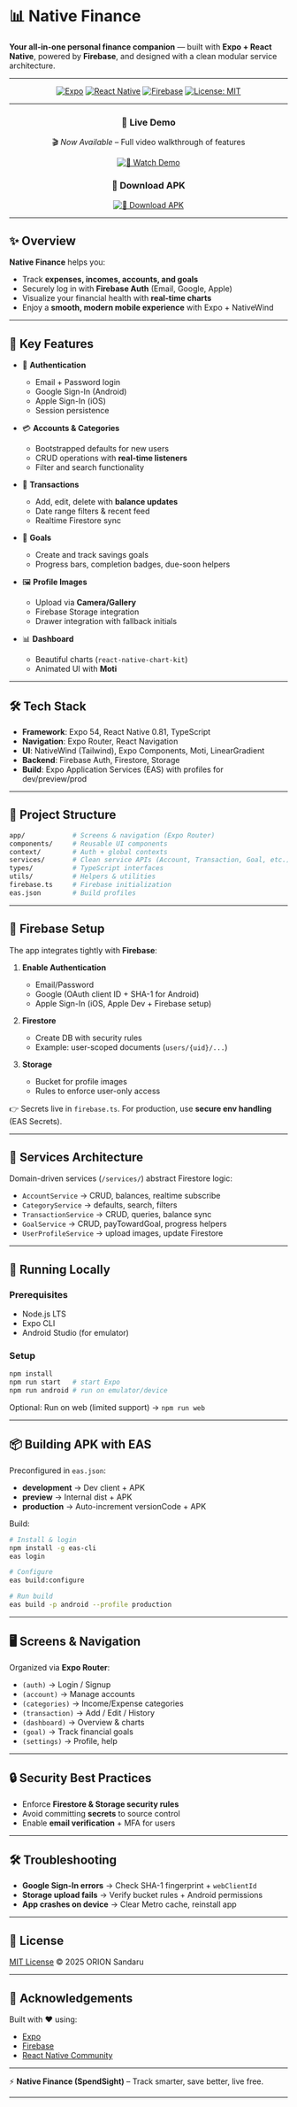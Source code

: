 # 📊 Native Finance

**Your all-in-one personal finance companion** — built with **Expo + React Native**, powered by **Firebase**, and designed with a clean modular service architecture.

---

<div align="center">

[![Expo](https://img.shields.io/badge/Expo-54.0.0-000020?style=for-the-badge\&logo=expo\&logoColor=white)](https://expo.dev)
[![React Native](https://img.shields.io/badge/React%20Native-0.81-61DAFB?style=for-the-badge\&logo=react\&logoColor=white)](https://reactnative.dev)
[![Firebase](https://img.shields.io/badge/Firebase-Auth%2FFirestore%2FStorage-FFCA28?style=for-the-badge\&logo=firebase\&logoColor=black)](https://firebase.google.com/)
[![License: MIT](https://img.shields.io/badge/License-MIT-green.svg?style=for-the-badge)](LICENSE)

---

### 📱 Live Demo

🎬 *Now Available* – Full video walkthrough of features  

[![🎥 Watch Demo](https://img.shields.io/badge/🎥_Watch_Demo-Watch_Now-FF0000?style=for-the-badge&logo=youtube&logoColor=white&labelColor=black)](https://youtu.be/JD7lmaqQJBg?si=i7Sm1_AnLDRIeOpr)

### 📲 Download APK

[![📱 Download APK](https://img.shields.io/badge/📱_Download_APK-Available_Now-4285F4?style=for-the-badge\&logo=googledrive\&logoColor=white\&labelColor=black)](https://drive.google.com/file/d/1rpSB-j9hSQeEVeFztXYN-zW_kYJxNRwT/view?pli=1)

</div>

---

## ✨ Overview

**Native Finance** helps you:

* Track **expenses, incomes, accounts, and goals**
* Securely log in with **Firebase Auth** (Email, Google, Apple)
* Visualize your financial health with **real-time charts**
* Enjoy a **smooth, modern mobile experience** with Expo + NativeWind

---

## 🚀 Key Features

* 🔐 **Authentication**

  * Email + Password login
  * Google Sign-In (Android)
  * Apple Sign-In (iOS)
  * Session persistence

* 💳 **Accounts & Categories**

  * Bootstrapped defaults for new users
  * CRUD operations with **real-time listeners**
  * Filter and search functionality

* 💸 **Transactions**

  * Add, edit, delete with **balance updates**
  * Date range filters & recent feed
  * Realtime Firestore sync

* 🎯 **Goals**

  * Create and track savings goals
  * Progress bars, completion badges, due-soon helpers

* 🖼️ **Profile Images**

  * Upload via **Camera/Gallery**
  * Firebase Storage integration
  * Drawer integration with fallback initials

* 📊 **Dashboard**

  * Beautiful charts (`react-native-chart-kit`)
  * Animated UI with **Moti**

---

## 🛠️ Tech Stack

* **Framework**: Expo 54, React Native 0.81, TypeScript
* **Navigation**: Expo Router, React Navigation
* **UI**: NativeWind (Tailwind), Expo Components, Moti, LinearGradient
* **Backend**: Firebase Auth, Firestore, Storage
* **Build**: Expo Application Services (EAS) with profiles for dev/preview/prod

---

## 📂 Project Structure

```bash
app/            # Screens & navigation (Expo Router)
components/     # Reusable UI components
context/        # Auth + global contexts
services/       # Clean service APIs (Account, Transaction, Goal, etc.)
types/          # TypeScript interfaces
utils/          # Helpers & utilities
firebase.ts     # Firebase initialization
eas.json        # Build profiles
```

---

## 🔑 Firebase Setup

The app integrates tightly with **Firebase**:

1. **Enable Authentication**

   * Email/Password
   * Google (OAuth client ID + SHA-1 for Android)
   * Apple Sign-In (iOS, Apple Dev + Firebase setup)

2. **Firestore**

   * Create DB with security rules
   * Example: user-scoped documents (`users/{uid}/...`)

3. **Storage**

   * Bucket for profile images
   * Rules to enforce user-only access

👉 Secrets live in `firebase.ts`. For production, use **secure env handling** (EAS Secrets).

---

## 🧩 Services Architecture

Domain-driven services (`/services/`) abstract Firestore logic:

* `AccountService` → CRUD, balances, realtime subscribe
* `CategoryService` → defaults, search, filters
* `TransactionService` → CRUD, queries, balance sync
* `GoalService` → CRUD, payTowardGoal, progress helpers
* `UserProfileService` → upload images, update Firestore

---

## 📲 Running Locally

### Prerequisites

* Node.js LTS
* Expo CLI
* Android Studio (for emulator)

### Setup

```bash
npm install
npm run start   # start Expo
npm run android # run on emulator/device
```

Optional: Run on web (limited support) → `npm run web`

---

## 📦 Building APK with EAS

Preconfigured in `eas.json`:

* **development** → Dev client + APK
* **preview** → Internal dist + APK
* **production** → Auto-increment versionCode + APK

Build:

```bash
# Install & login
npm install -g eas-cli
eas login

# Configure
eas build:configure

# Run build
eas build -p android --profile production
```

---

## 🖥️ Screens & Navigation

Organized via **Expo Router**:

* `(auth)` → Login / Signup
* `(account)` → Manage accounts
* `(categories)` → Income/Expense categories
* `(transaction)` → Add / Edit / History
* `(dashboard)` → Overview & charts
* `(goal)` → Track financial goals
* `(settings)` → Profile, help

---

## 🔒 Security Best Practices

* Enforce **Firestore & Storage security rules**
* Avoid committing **secrets** to source control
* Enable **email verification** + MFA for users

---

## 🛠️ Troubleshooting

* **Google Sign-In errors** → Check SHA-1 fingerprint + `webClientId`
* **Storage upload fails** → Verify bucket rules + Android permissions
* **App crashes on device** → Clear Metro cache, reinstall app

---

## 📜 License

[MIT License](LICENSE) © 2025 ORION Sandaru

---

## 🙌 Acknowledgements

Built with ❤️ using:

* [Expo](https://expo.dev)
* [Firebase](https://firebase.google.com/)
* [React Native Community](https://reactnative.dev)

---

⚡ **Native Finance (SpendSight)** – Track smarter, save better, live free.

---
